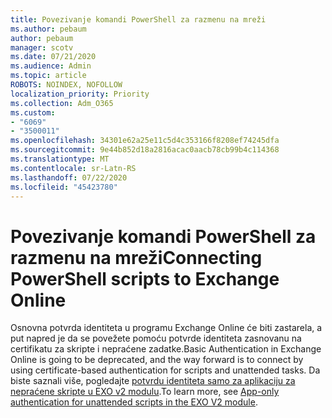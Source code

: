 ```yaml
---
title: Povezivanje komandi PowerShell za razmenu na mreži
ms.author: pebaum
author: pebaum
manager: scotv
ms.date: 07/21/2020
ms.audience: Admin
ms.topic: article
ROBOTS: NOINDEX, NOFOLLOW
localization_priority: Priority
ms.collection: Adm_O365
ms.custom:
- "6069"
- "3500011"
ms.openlocfilehash: 34301e62a25e11c5d4c353166f8208ef74245dfa
ms.sourcegitcommit: 9e44b852d18a2816acac0aacb78cb99b4c114368
ms.translationtype: MT
ms.contentlocale: sr-Latn-RS
ms.lasthandoff: 07/22/2020
ms.locfileid: "45423780"
---
```

# <a name="connecting-powershell-scripts-to-exchange-online"></a><span data-ttu-id="434f1-102">Povezivanje komandi PowerShell za razmenu na mreži</span><span class="sxs-lookup"><span data-stu-id="434f1-102">Connecting PowerShell scripts to Exchange Online</span></span>

<span data-ttu-id="434f1-103">Osnovna potvrda identiteta u programu Exchange Online će biti zastarela, a put napred je da se povežete pomoću potvrde identiteta zasnovanu na certifikatu za skripte i nepraćene zadatke.</span><span class="sxs-lookup"><span data-stu-id="434f1-103">Basic Authentication in Exchange Online is going to be deprecated, and the way forward is to connect by using certificate-based authentication for scripts and unattended tasks.</span></span> <span data-ttu-id="434f1-104">Da biste saznali više, pogledajte [potvrdu identiteta samo za aplikaciju za nepraćene skripte u EXO v2 modulu](https://docs.microsoft.com/powershell/exchange/app-only-auth-powershell-v2).</span><span class="sxs-lookup"><span data-stu-id="434f1-104">To learn more, see [App-only authentication for unattended scripts in the EXO V2 module](https://docs.microsoft.com/powershell/exchange/app-only-auth-powershell-v2).</span></span>